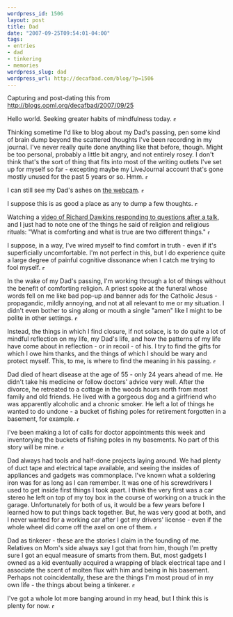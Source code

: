 ```yaml
--- 
wordpress_id: 1506
layout: post
title: Dad
date: "2007-09-25T09:54:01-04:00"
tags: 
- entries
- dad
- tinkering
- memories
wordpress_slug: dad
wordpress_url: http://decafbad.com/blog/?p=1506
---
```

Capturing and post-dating this from <http://blogs.opml.org/decafbad/2007/09/25>

<p><a name="When:9:54:38AM"></a>Hello world.  Seeking greater habits of mindfulness today.&nbsp;<a href="/decafbad/2007/09/25#When:9:54:38AM"><img src="http://www.scripting.com/images/2001/09/20/sharpPermaLink3.gif" width="6" height="9" border="0" alt="Permanent link to this item in the archive."></a></p>
<p><a name="When:10:41:20AM"></a>Thinking sometime I'd like to blog about my Dad's passing, pen some kind of brain dump beyond the scattered thoughts I've been recording in my journal.  I've never really quite done anything like that before, though.  Might be too personal, probably a little bit angry, and not entirely rosey.  I don't think that's the sort of thing that fits into most of the writing outlets I've set up for myself so far - excepting maybe my LiveJournal account that's gone mostly unused for the past 5 years or so. Hmm.&nbsp;<a href="/decafbad/2007/09/25#When:10:41:20AM"><img src="http://www.scripting.com/images/2001/09/20/sharpPermaLink3.gif" width="6" height="9" border="0" alt="Permanent link to this item in the archive."></a></p>
<p><a name="When:12:20:25PM"></a>I can still see my Dad's ashes on <a href="http://johndee.com/ncn/irons_ncn.htm">the webcam</a>.&nbsp;<a href="/decafbad/2007/09/25#When:12:20:25PM"><img src="http://www.scripting.com/images/2001/09/20/sharpPermaLink3.gif" width="6" height="9" border="0" alt="Permanent link to this item in the archive."></a></p>
<p><a name="When:2:00:10PM"></a>I suppose this is as good a place as any to dump a few thoughts.&nbsp;<a href="/decafbad/2007/09/25#When:2:00:10PM"><img src="http://www.scripting.com/images/2001/09/20/sharpPermaLink3.gif" width="6" height="9" border="0" alt="Permanent link to this item in the archive."></a></p>
<p><a name="When:1:07:46PM"></a>Watching a <a href="http://www.videosift.com/video/Richard-Dawkins-responds-to-Jerry-Falwells-students">video of Richard Dawkins responding to questions after a talk</a>, and I just had to note one of the things he said of religion and religious rituals: "What is comforting and what is true are two different things."&nbsp;<a href="/decafbad/2007/09/25#When:1:07:46PM"><img src="http://www.scripting.com/images/2001/09/20/sharpPermaLink3.gif" width="6" height="9" border="0" alt="Permanent link to this item in the archive."></a></p>

<p><a name="When:1:18:56PM"></a>I suppose, in a way, I've wired myself to find comfort in truth - even if it's superficially uncomfortable.  I'm not perfect in this, but I do experience quite a large degree of painful cognitive dissonance when I catch me trying to fool myself.&nbsp;<a href="/decafbad/2007/09/25#When:1:18:56PM"><img src="http://www.scripting.com/images/2001/09/20/sharpPermaLink3.gif" width="6" height="9" border="0" alt="Permanent link to this item in the archive."></a></p>
<p><a name="When:1:13:18PM"></a>In the wake of my Dad's passing, I'm working through a lot of things without the benefit of comforting religion.  A priest spoke at the funeral whose words fell on me like bad pop-up and banner ads for the Catholic Jesus - propagandic, mildly annoying, and not at all relevant to me or my situation.  I didn't even bother to sing along or mouth a single "amen" like I might to be polite in other settings.&nbsp;<a href="/decafbad/2007/09/25#When:1:13:18PM"><img src="http://www.scripting.com/images/2001/09/20/sharpPermaLink3.gif" width="6" height="9" border="0" alt="Permanent link to this item in the archive."></a></p>
<p><a name="When:1:13:32PM"></a>Instead, the things in which I find closure, if not solace, is to do quite a lot of mindful reflection on my life, my Dad's life, and how the patterns of my life have come about in reflection - or in recoil - of his.  I try to find the gifts for which I owe him thanks, and the things of which I should be wary and protect myself.  This, to me, is where to find the meaning in his passing.&nbsp;<a href="/decafbad/2007/09/25#When:1:13:32PM"><img src="http://www.scripting.com/images/2001/09/20/sharpPermaLink3.gif" width="6" height="9" border="0" alt="Permanent link to this item in the archive."></a></p>
<p><a name="When:1:20:57PM"></a>Dad died of heart disease at the age of 55 - only 24 years ahead of me.  He didn't take his medicine or follow doctors' advice very well.  After the divorce, he retreated to a cottage in the woods hours north from most family and old friends.  He lived with a gorgeous dog and a girlfriend who was apparently alcoholic and a chronic smoker.  He left a lot of things he wanted to do undone - a bucket of fishing poles for retirement forgotten in a basement, for example.&nbsp;<a href="/decafbad/2007/09/25#When:1:20:57PM"><img src="http://www.scripting.com/images/2001/09/20/sharpPermaLink3.gif" width="6" height="9" border="0" alt="Permanent link to this item in the archive."></a></p>
<p><a name="When:1:55:32PM"></a>I've been making a lot of calls for doctor appointments this week and inventorying the buckets of fishing poles in my basements.  No part of this story will be mine.&nbsp;<a href="/decafbad/2007/09/25#When:1:55:32PM"><img src="http://www.scripting.com/images/2001/09/20/sharpPermaLink3.gif" width="6" height="9" border="0" alt="Permanent link to this item in the archive."></a></p>
<p><a name="When:1:46:28PM"></a>Dad always had tools and half-done projects laying around.  We had plenty of duct tape and electrical tape available, and seeing the insides of appliances and gadgets was commonplace.  I've known what a soldering iron was for as long as I can remember.  It was one of his screwdrivers I used to get inside first things I took apart.  I think the very first was a car stereo he left on top of my toy box in the course of working on a truck in the garage.  Unfortunately for both of us, it would be a few years before I learned how to put things back together.  But, he was very good at both, and I never wanted for a working car after I got my drivers' license - even if the whole wheel did come off the axel on one of them.&nbsp;<a href="/decafbad/2007/09/25#When:1:46:28PM"><img src="http://www.scripting.com/images/2001/09/20/sharpPermaLink3.gif" width="6" height="9" border="0" alt="Permanent link to this item in the archive."></a></p>
<p><a name="When:1:53:36PM"></a>Dad as tinkerer - these are the stories I claim in the founding of me.  Relatives on Mom's side always say I got that from him, though I'm pretty sure I got an equal measure of smarts from them.  But, most gadgets I owned as a kid eventually acquired a wrapping of black electrical tape and I associate the scent of molten flux with him and being in his basement.  Perhaps not coincidentally, these are the things I'm most proud of in my own life - the things about being a tinkerer.&nbsp;<a href="/decafbad/2007/09/25#When:1:53:36PM"><img src="http://www.scripting.com/images/2001/09/20/sharpPermaLink3.gif" width="6" height="9" border="0" alt="Permanent link to this item in the archive."></a></p>
<p><a name="When:1:58:17PM"></a>I've got a whole lot more banging around in my head, but I think this is plenty for now.&nbsp;<a href="/decafbad/2007/09/25#When:1:58:17PM"><img src="http://www.scripting.com/images/2001/09/20/sharpPermaLink3.gif" width="6" height="9" border="0" alt="Permanent link to this item in the archive."></a></p>


